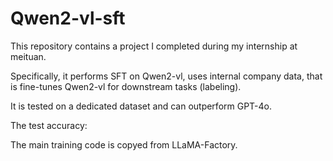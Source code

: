 # Qwen2-vl-sft
This repository contains a project I completed during my internship at meituan. 

Specifically, it performs SFT on Qwen2-vl, uses internal company data, that is fine-tunes Qwen2-vl for downstream tasks (labeling). 

It is tested on a dedicated dataset and can outperform GPT-4o.

The test accuracy:



The main training code is copyed from LLaMA-Factory.
